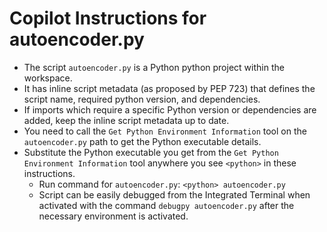

# Copilot Instructions for autoencoder.py

-   The script `autoencoder.py` is a Python python project within the workspace.
-   It has inline script metadata (as proposed by PEP 723) that defines the script name, required python version, and dependencies.
-   If imports which require a specific Python version or dependencies are added, keep the inline script metadata up to date.
-   You need to call the `Get Python Environment Information` tool on the `autoencoder.py` path to get the Python executable details.
-   Substitute the Python executable you get from the `Get Python Environment Information` tool anywhere you see `<python>` in these instructions.
    -   Run command for `autoencoder.py`: `<python> autoencoder.py`
    -   Script can be easily debugged from the Integrated Terminal when activated with the command `debugpy autoencoder.py` after the necessary environment is activated.

